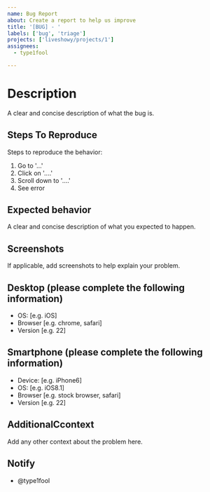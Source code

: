 ```yaml
---
name: Bug Report
about: Create a report to help us improve
title: '[BUG] - '
labels: ['bug', 'triage']
projects: ['liveshowy/projects/1']
assignees:
  - type1fool

---
```


# Description

A clear and concise description of what the bug is.

## Steps To Reproduce

Steps to reproduce the behavior:
1. Go to '...'
2. Click on '....'
3. Scroll down to '....'
4. See error

## Expected behavior

A clear and concise description of what you expected to happen.

## Screenshots

If applicable, add screenshots to help explain your problem.

## Desktop (please complete the following information)

 - OS: [e.g. iOS]
 - Browser [e.g. chrome, safari]
 - Version [e.g. 22]

## Smartphone (please complete the following information)

 - Device: [e.g. iPhone6]
 - OS: [e.g. iOS8.1]
 - Browser [e.g. stock browser, safari]
 - Version [e.g. 22]

## AdditionalCcontext

Add any other context about the problem here.

## Notify

- @type1fool
